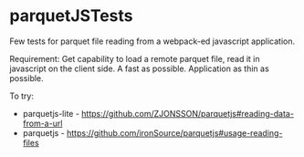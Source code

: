 # parquetJSTests

Few tests for parquet file reading from a webpack-ed javascript application.

Requirement: Get capability to load a remote parquet file, read it in javascript on the client side. A fast as possible. Application as thin as possible.

To try:
- parquetjs-lite - https://github.com/ZJONSSON/parquetjs#reading-data-from-a-url
- parquetjs - https://github.com/ironSource/parquetjs#usage-reading-files

